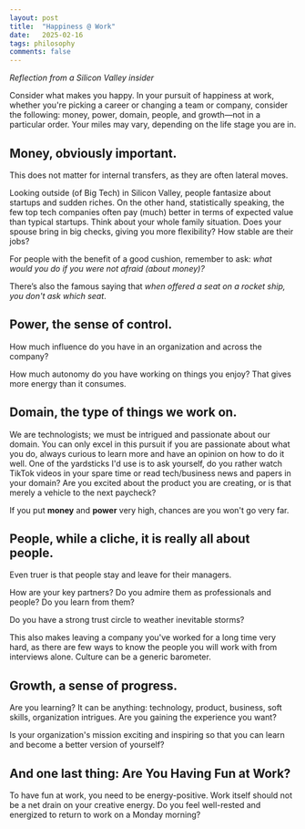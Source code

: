 ```yaml
---
layout: post
title:  "Happiness @ Work"
date:   2025-02-16
tags: philosophy 
comments: false
---
```


  _Reflection from a Silicon Valley insider_

Consider what makes you happy. In your pursuit of happiness at work, whether you're picking a career or changing a team or company, consider the following: money, power, domain, people, and growth—not in a particular order. Your miles may vary, depending on the life stage you are in. 

## Money, obviously important. 

This does not matter for internal transfers, as they are often lateral moves. 

Looking outside (of Big Tech) in Silicon Valley, people fantasize about startups and sudden riches. On the other hand, statistically speaking, the few top tech companies often pay (much) better in terms of expected value than typical startups. Think about your whole family situation. Does your spouse bring in big checks, giving you more flexibility? How stable are their jobs? 

For people with the benefit of a good cushion, remember to ask: _what would you do if you were not afraid (about money)?_ 

There’s also the famous saying that _when offered a seat on a rocket ship, you don't ask which seat_. 

## Power, the sense of control. 

How much influence do you have in an organization and across the company? 

How much autonomy do you have working on things you enjoy? That gives more energy than it consumes.  

## Domain, the type of things we work on. 

We are technologists; we must be intrigued and passionate about our domain. You can only excel in this pursuit if you are passionate about what you do, always curious to learn more and have an opinion on how to do it well. One of the yardsticks I'd use is to ask yourself, do you rather watch TikTok videos in your spare time or read tech/business news and papers in your domain? Are you excited about the product you are creating, or is that merely a vehicle to the next paycheck? 

If you put **money** and **power** very high, chances are you won't go very far. 

## People, while a cliche, it is really all about people. 

Even truer is that people stay and leave for their managers.

How are your key partners? Do you admire them as professionals and people? Do you learn from them? 

Do you have a strong trust circle to weather inevitable storms? 

This also makes leaving a company you've worked for a long time very hard, as there are few ways to know the people you will work with from interviews alone. Culture can be a generic barometer. 

## Growth, a sense of progress. 

Are you learning? It can be anything: technology, product, business, soft skills, organization intrigues. Are you gaining the experience you want? 

Is your organization's mission exciting and inspiring so that you can learn and become a better version of yourself?

## And one last thing: Are You Having Fun at Work?

To have fun at work, you need to be energy-positive. Work itself should not be a net drain on your creative energy. Do you feel well-rested and energized to return to work on a Monday morning? 


